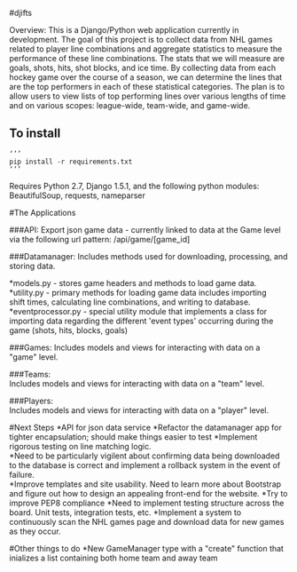 #djifts

Overview: This is a Django/Python web application currently in development. 
The goal of this project is to collect data from NHL games related to
player line combinations and aggregate statistics to measure the performance
of these line combinations.  The stats that we will measure are goals, shots,
hits, shot blocks, and ice time.  By collecting data from each hockey game over
the course of a season, we can determine the lines that are the top performers 
in each of these statistical categories.  The plan is to allow users to view 
lists of top performing lines over various lengths of time and on various 
scopes: league-wide, team-wide, and game-wide.


To install
----------
	‘’’
	pip install -r requirements.txt
	‘’’


Requires Python 2.7, Django 1.5.1, and the following python modules: 
BeautifulSoup, requests, nameparser


#The Applications

###API: 
Export json game data - currently linked to data at the Game level via the
following url pattern:
	/api/game/[game_id]

###Datamanager: 
Includes methods used for downloading, processing, and storing data.

*models.py - stores game headers and methods to load game data.
*utility.py - primary methods for loading game data includes importing  
shift times, calculating line combinations, and writing to database.
*eventprocessor.py - special utility module that implements a class for 
importing data regarding the different 'event types' occurring 
during the game (shots, hits, blocks, goals)
	
###Games: 
Includes models and views for interacting with data on a "game" level.

###Teams:  
Includes models and views for interacting with data on a "team" level.
	
###Players:  
Includes models and views for interacting with data on a "player" level.
	

#Next Steps
*API for json data service 
*Refactor the datamanager app for tighter encapsulation; should make things easier to test
*Implement rigorous testing on line matching logic.  
*Need to be particularly vigilent about confirming data being downloaded
to the database is correct and implement a rollback system in the event of failure.  
*Improve templates and site usability.  Need to learn more about Bootstrap and figure out
how to design an appealing front-end for the website.
*Try to improve PEP8 compliance
*Need to implement testing structure across the board.  Unit tests, integration tests, etc.
*Implement a system to continuously scan the NHL games page and  download data
for new games as they occur.


#Other things to do
*New GameManager type with a "create" function that inializes a 
list containing both home team and away team
